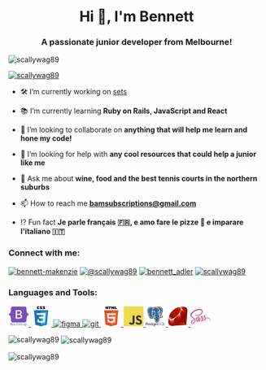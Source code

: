 <h1 align="center">Hi 👋, I'm Bennett</h1>
<h3 align="center">A passionate junior developer from Melbourne!</h3>

<p align="left"> <img src="https://komarev.com/ghpvc/?username=scallywag89&label=Profile%20views&color=0e75b6&style=flat" alt="scallywag89" /> </p>

<p align="left"> <a href="https://github.com/ryo-ma/github-profile-trophy"><img src="https://github-profile-trophy.vercel.app/?username=scallywag89" alt="scallywag89" /></a> </p>

- 🛠 I’m currently working on [sets](sets.melbourne)

- 📚 I’m currently learning **Ruby on Rails, JavaScript and React**

- 🙌 I’m looking to collaborate on **anything that will help me learn and hone my code!**

- 🤝 I’m looking for help with **any cool resources that could help a junior like me**

- 💬 Ask me about **wine, food and the best tennis courts in the northern suburbs**

- 📫 How to reach me **bamsubscriptions@gmail.com**

- ⁉️ Fun fact **Je parle français 🇫🇷, e amo fare le pizze 🍕 e imparare l'italiano 🇮🇹**

<h3 align="left">Connect with me:</h3>
<p align="left">
<a href="https://linkedin.com/in/bennett-makenzie" target="blank"><img align="center" src="https://raw.githubusercontent.com/codemaker2015/github-profile-readme-generator/master/src/images/icons/Social/linked-in-alt.svg" alt="bennett-makenzie" height="30" width="40" /></a>
<a href="https://medium.com/@scallywag89" target="blank"><img align="center" src="https://raw.githubusercontent.com/codemaker2015/github-profile-readme-generator/master/src/images/icons/Social/medium.svg" alt="@scallywag89" height="30" width="40" /></a>
<a href="https://www.hackerrank.com/bennett_adler" target="blank"><img align="center" src="https://raw.githubusercontent.com/codemaker2015/github-profile-readme-generator/master/src/images/icons/Social/hackerrank.svg" alt="bennett_adler" height="30" width="40" /></a>
<a href="https://www.leetcode.com/scallywag89" target="blank"><img align="center" src="https://raw.githubusercontent.com/codemaker2015/github-profile-readme-generator/master/src/images/icons/Social/leet-code.svg" alt="scallywag89" height="30" width="40" /></a>
</p>

<h3 align="left">Languages and Tools:</h3>
<p align="left"> <a href="https://getbootstrap.com" target="_blank" rel="noreferrer"> <img src="https://raw.githubusercontent.com/devicons/devicon/master/icons/bootstrap/bootstrap-plain-wordmark.svg" alt="bootstrap" width="40" height="40"/> </a> <a href="https://www.w3schools.com/css/" target="_blank" rel="noreferrer"> <img src="https://raw.githubusercontent.com/devicons/devicon/master/icons/css3/css3-original-wordmark.svg" alt="css3" width="40" height="40"/> </a> <a href="https://www.figma.com/" target="_blank" rel="noreferrer"> <img src="https://www.vectorlogo.zone/logos/figma/figma-icon.svg" alt="figma" width="40" height="40"/> </a> <a href="https://git-scm.com/" target="_blank" rel="noreferrer"> <img src="https://www.vectorlogo.zone/logos/git-scm/git-scm-icon.svg" alt="git" width="40" height="40"/> </a> <a href="https://www.w3.org/html/" target="_blank" rel="noreferrer"> <img src="https://raw.githubusercontent.com/devicons/devicon/master/icons/html5/html5-original-wordmark.svg" alt="html5" width="40" height="40"/> </a> <a href="https://developer.mozilla.org/en-US/docs/Web/JavaScript" target="_blank" rel="noreferrer"> <img src="https://raw.githubusercontent.com/devicons/devicon/master/icons/javascript/javascript-original.svg" alt="javascript" width="40" height="40"/> </a> <a href="https://www.postgresql.org" target="_blank" rel="noreferrer"> <img src="https://raw.githubusercontent.com/devicons/devicon/master/icons/postgresql/postgresql-original-wordmark.svg" alt="postgresql" width="40" height="40"/> </a> <a href="https://www.ruby-lang.org/en/" target="_blank" rel="noreferrer"> <img src="https://raw.githubusercontent.com/devicons/devicon/master/icons/ruby/ruby-original.svg" alt="ruby" width="40" height="40"/> </a> <a href="https://sass-lang.com" target="_blank" rel="noreferrer"> <img src="https://raw.githubusercontent.com/devicons/devicon/master/icons/sass/sass-original.svg" alt="sass" width="40" height="40"/> </a> </p>

<p><img align="left" src="https://github-readme-stats.vercel.app/api/top-langs?username=scallywag89&show_icons=true&locale=en&layout=compact" alt="scallywag89" /></p>

<p>&nbsp;<img align="center" src="https://github-readme-stats.vercel.app/api?username=scallywag89&show_icons=true&locale=en" alt="scallywag89" /></p>

<p><img align="center" src="https://github-readme-streak-stats.herokuapp.com/?user=scallywag89&" alt="scallywag89" /></p>
